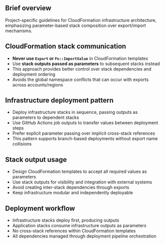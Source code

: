 ## Brief overview
Project-specific guidelines for CloudFormation infrastructure architecture, emphasizing parameter-based stack composition over export/import mechanisms.

## CloudFormation stack communication
- **Never use `Export` or `Fn::ImportValue`** in CloudFormation templates
- Use **stack outputs passed as parameters** to subsequent stacks instead
- This approach provides better control over stack dependencies and deployment ordering
- Avoids the global namespace conflicts that can occur with exports across accounts/regions

## Infrastructure deployment pattern
- Deploy infrastructure stacks in sequence, passing outputs as parameters to dependent stacks
- Use GitHub Actions job outputs to transfer values between deployment steps
- Prefer explicit parameter passing over implicit cross-stack references
- This pattern supports branch-based deployments without export name collisions

## Stack output usage
- Design CloudFormation templates to accept all required values as parameters
- Use stack outputs for visibility and integration with external systems
- Avoid creating inter-stack dependencies through exports
- Keep infrastructure modular and independently deployable

## Deployment workflow
- Infrastructure stacks deploy first, producing outputs
- Application stacks consume infrastructure outputs as parameters
- No cross-stack references within CloudFormation templates
- All dependencies managed through deployment pipeline orchestration